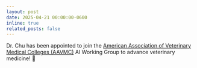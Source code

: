 ```yaml
---
layout: post
date: 2025-04-21 00:00:00-0600
inline: true
related_posts: false
---
```


Dr. Chu has been appointed to join the [American Association of Veterinary Medical Colleges (AAVMC)](https://www.aavmc.org/) AI Working Group to advance veterinary medicine! 🎉
